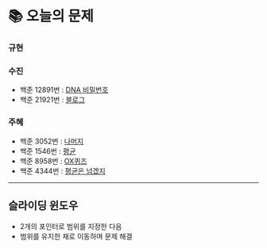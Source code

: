 # 📚 오늘의 문제
### 규현
### 수진
- 백준 12891번 : [DNA 비밀번호](https://www.acmicpc.net/problem/12891)
- 백준 21921번 : [블로그](acmicpc.net/problem/21921)
### 주혜
- 백준 3052번 : [나머지](https://www.acmicpc.net/problem/3052)
- 백준 1546번 : [평균](https://www.acmicpc.net/problem/1546)
- 백준 8958번 : [OX퀴즈](https://www.acmicpc.net/problem/8958)
- 백준 4344번 : [평균은 넘겠지](https://www.acmicpc.net/problem/4344)


<hr>

## 슬라이딩 윈도우

- 2개의 포인터로 범위를 지정한 다음
- 범위를 유지한 채로 이동하며 문제 해결
